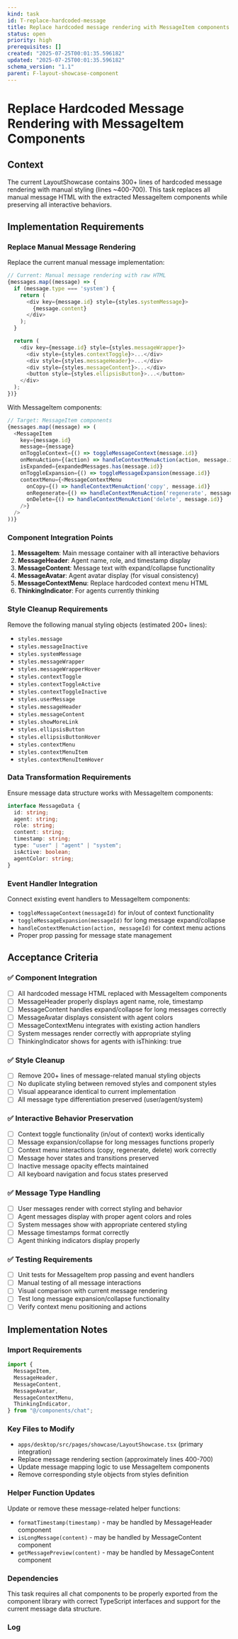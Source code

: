 ```yaml
---
kind: task
id: T-replace-hardcoded-message
title: Replace hardcoded message rendering with MessageItem components
status: open
priority: high
prerequisites: []
created: "2025-07-25T00:01:35.596182"
updated: "2025-07-25T00:01:35.596182"
schema_version: "1.1"
parent: F-layout-showcase-component
---
```


# Replace Hardcoded Message Rendering with MessageItem Components

## Context

The current LayoutShowcase contains 300+ lines of hardcoded message rendering with manual styling (lines ~400-700). This task replaces all manual message HTML with the extracted MessageItem components while preserving all interactive behaviors.

## Implementation Requirements

### Replace Manual Message Rendering

Replace the current manual message implementation:

```typescript
// Current: Manual message rendering with raw HTML
{messages.map((message) => {
  if (message.type === 'system') {
    return (
      <div key={message.id} style={styles.systemMessage}>
        {message.content}
      </div>
    );
  }

  return (
    <div key={message.id} style={styles.messageWrapper}>
      <div style={styles.contextToggle}>...</div>
      <div style={styles.messageHeader}>...</div>
      <div style={styles.messageContent}>...</div>
      <button style={styles.ellipsisButton}>...</button>
    </div>
  );
})}
```

With MessageItem components:

```typescript
// Target: MessageItem components
{messages.map((message) => (
  <MessageItem
    key={message.id}
    message={message}
    onToggleContext={() => toggleMessageContext(message.id)}
    onMenuAction={(action) => handleContextMenuAction(action, message.id)}
    isExpanded={expandedMessages.has(message.id)}
    onToggleExpansion={() => toggleMessageExpansion(message.id)}
    contextMenu={<MessageContextMenu
      onCopy={() => handleContextMenuAction('copy', message.id)}
      onRegenerate={() => handleContextMenuAction('regenerate', message.id)}
      onDelete={() => handleContextMenuAction('delete', message.id)}
    />}
  />
))}
```

### Component Integration Points

1. **MessageItem**: Main message container with all interactive behaviors
2. **MessageHeader**: Agent name, role, and timestamp display
3. **MessageContent**: Message text with expand/collapse functionality
4. **MessageAvatar**: Agent avatar display (for visual consistency)
5. **MessageContextMenu**: Replace hardcoded context menu HTML
6. **ThinkingIndicator**: For agents currently thinking

### Style Cleanup Requirements

Remove the following manual styling objects (estimated 200+ lines):

- `styles.message`
- `styles.messageInactive`
- `styles.systemMessage`
- `styles.messageWrapper`
- `styles.messageWrapperHover`
- `styles.contextToggle`
- `styles.contextToggleActive`
- `styles.contextToggleInactive`
- `styles.userMessage`
- `styles.messageHeader`
- `styles.messageContent`
- `styles.showMoreLink`
- `styles.ellipsisButton`
- `styles.ellipsisButtonHover`
- `styles.contextMenu`
- `styles.contextMenuItem`
- `styles.contextMenuItemHover`

### Data Transformation Requirements

Ensure message data structure works with MessageItem components:

```typescript
interface MessageData {
  id: string;
  agent: string;
  role: string;
  content: string;
  timestamp: string;
  type: "user" | "agent" | "system";
  isActive: boolean;
  agentColor: string;
}
```

### Event Handler Integration

Connect existing event handlers to MessageItem components:

- `toggleMessageContext(messageId)` for in/out of context functionality
- `toggleMessageExpansion(messageId)` for long message expand/collapse
- `handleContextMenuAction(action, messageId)` for context menu actions
- Proper prop passing for message state management

## Acceptance Criteria

### ✅ **Component Integration**

- [ ] All hardcoded message HTML replaced with MessageItem components
- [ ] MessageHeader properly displays agent name, role, timestamp
- [ ] MessageContent handles expand/collapse for long messages correctly
- [ ] MessageAvatar displays consistent with agent colors
- [ ] MessageContextMenu integrates with existing action handlers
- [ ] System messages render correctly with appropriate styling
- [ ] ThinkingIndicator shows for agents with isThinking: true

### ✅ **Style Cleanup**

- [ ] Remove 200+ lines of message-related manual styling objects
- [ ] No duplicate styling between removed styles and component styles
- [ ] Visual appearance identical to current implementation
- [ ] All message type differentiation preserved (user/agent/system)

### ✅ **Interactive Behavior Preservation**

- [ ] Context toggle functionality (in/out of context) works identically
- [ ] Message expansion/collapse for long messages functions properly
- [ ] Context menu interactions (copy, regenerate, delete) work correctly
- [ ] Message hover states and transitions preserved
- [ ] Inactive message opacity effects maintained
- [ ] All keyboard navigation and focus states preserved

### ✅ **Message Type Handling**

- [ ] User messages render with correct styling and behavior
- [ ] Agent messages display with proper agent colors and roles
- [ ] System messages show with appropriate centered styling
- [ ] Message timestamps format correctly
- [ ] Agent thinking indicators display properly

### ✅ **Testing Requirements**

- [ ] Unit tests for MessageItem prop passing and event handlers
- [ ] Manual testing of all message interactions
- [ ] Visual comparison with current message rendering
- [ ] Test long message expansion/collapse functionality
- [ ] Verify context menu positioning and actions

## Implementation Notes

### Import Requirements

```typescript
import {
  MessageItem,
  MessageHeader,
  MessageContent,
  MessageAvatar,
  MessageContextMenu,
  ThinkingIndicator,
} from "@/components/chat";
```

### Key Files to Modify

- `apps/desktop/src/pages/showcase/LayoutShowcase.tsx` (primary integration)
- Replace message rendering section (approximately lines 400-700)
- Update message mapping logic to use MessageItem components
- Remove corresponding style objects from styles definition

### Helper Function Updates

Update or remove these message-related helper functions:

- `formatTimestamp(timestamp)` - may be handled by MessageHeader component
- `isLongMessage(content)` - may be handled by MessageContent component
- `getMessagePreview(content)` - may be handled by MessageContent component

### Dependencies

This task requires all chat components to be properly exported from the component library with correct TypeScript interfaces and support for the current message data structure.

### Log
